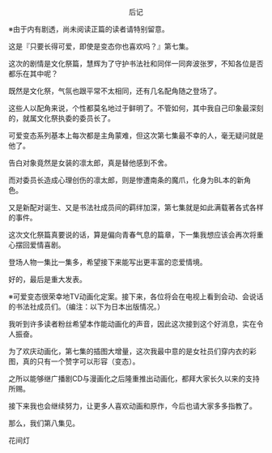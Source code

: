<p align="center">后记</p>

※由于内有剧透，尚未阅读正篇的读者请特别留意。

这是『只要长得可爱，即使是变态你也喜欢吗？』第七集。

这次的剧情是文化祭篇，慧辉为了守护书法社和同伴一同奔波张罗，不知各位是否都乐在其中呢？

既然是文化祭，气氛也跟平常不太相同，还有几名配角随之登场了。

这些人以配角来说，个性都莫名地过于鲜明了。不管如何，其中我自己印象最深刻的，就属文化祭执委的委员长了。

可爱变态系列基本上每次都是主角蒙难，但这次第七集最不幸的人，毫无疑问就是他了。

告白对象竟然是女装的凛太郎，真是替他感到不舍。

而对委员长造成心理创伤的凛太郎，则是惨遭南条的魔爪，化身为BL本的新角色。

又是新配对诞生、又是书法社成员间的羁绊加深，第七集就是如此满载著各式各样的事件。

这次文化祭篇真要说的话，算是偏向青春气息的篇章，下一集我想应该会再次将重心摆回爱情喜剧。

登场人物一集比一集多，希望接下来能写出更丰富的恋爱情境。

好的，最后是重大发表。

※可爱变态很荣幸地TV动画化定案。接下来，各位将会在电视上看到会动、会说话的书法社成员们。（编注：以下为日本出版情况。）

我听到许多读者粉丝希望本作能动画化的声音，因此这次接到这个好消息，实在令人振奋。

为了欢庆动画化，第七集的插图大增量，这次我最中意的是女社员们穿内衣的彩图，真的只有一个赞字可以形容（变态）。

之所以能够继广播剧CD与漫画化之后隆重推出动画化，都拜大家长久以来的支持所赐。

接下来我也会继续努力，让更多人喜欢动画和原作，今后也请大家多多指教了。

那么，我们第八集见。

花间灯

